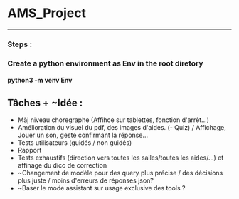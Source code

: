 # AMS_Project

---

### Steps :

### Create a python environment as Env in the root diretory
#### python3 -m venv Env

## Tâches + ~Idée :
- Màj niveau choregraphe (Affihce sur tablettes, fonction d'arrêt...)
- Amélioration du visuel du pdf, des images d'aides.
(- Quiz) / Affichage, Jouer un son, geste confirmant la réponse...
- Tests utilisateurs (guidés / non guidés)
- Rapport
- Tests exhaustifs (direction vers toutes les salles/toutes les aides/...) et affinage du dico de correction
- ~Changement de modèle pour des query plus précise / des décisions plus juste / moins d'erreurs de réponses json?
- ~Baser le mode assistant sur usage exclusive des tools ?